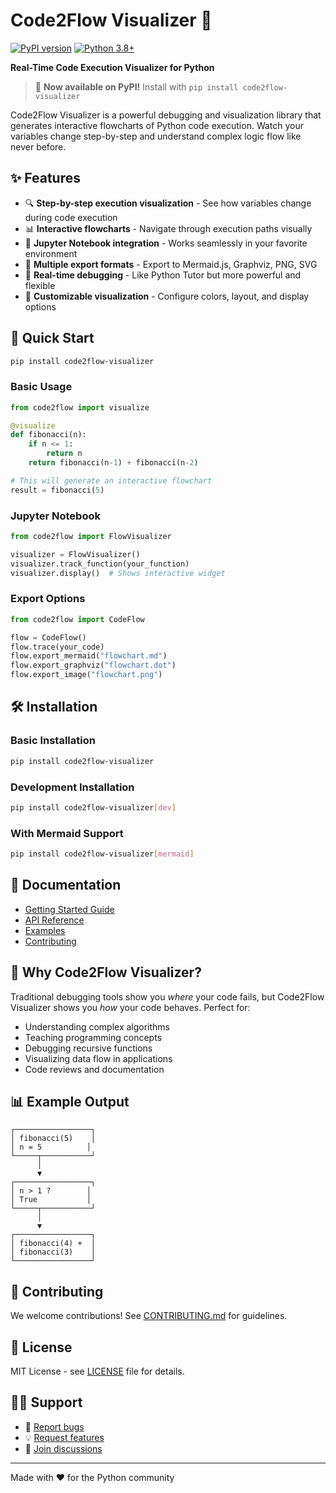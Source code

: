 # Code2Flow Visualizer 🔄

[![PyPI version](https://badge.fury.io/py/code2flow-visualizer.svg)](https://badge.fury.io/py/code2flow-visualizer)
[![Python 3.8+](https://img.shields.io/badge/python-3.8+-blue.svg)](https://www.python.org/downloads/)

**Real-Time Code Execution Visualizer for Python**

> 🎉 **Now available on PyPI!** Install with `pip install code2flow-visualizer`

Code2Flow Visualizer is a powerful debugging and visualization library that generates interactive flowcharts of Python code execution. Watch your variables change step-by-step and understand complex logic flow like never before.

## ✨ Features

- 🔍 **Step-by-step execution visualization** - See how variables change during code execution
- 📊 **Interactive flowcharts** - Navigate through execution paths visually  
- 📝 **Jupyter Notebook integration** - Works seamlessly in your favorite environment
- 🎨 **Multiple export formats** - Export to Mermaid.js, Graphviz, PNG, SVG
- 🚀 **Real-time debugging** - Like Python Tutor but more powerful and flexible
- 🔧 **Customizable visualization** - Configure colors, layout, and display options

## 🚀 Quick Start

```bash
pip install code2flow-visualizer
```

### Basic Usage

```python
from code2flow import visualize

@visualize
def fibonacci(n):
    if n <= 1:
        return n
    return fibonacci(n-1) + fibonacci(n-2)

# This will generate an interactive flowchart
result = fibonacci(5)
```

### Jupyter Notebook

```python
from code2flow import FlowVisualizer

visualizer = FlowVisualizer()
visualizer.track_function(your_function)
visualizer.display()  # Shows interactive widget
```

### Export Options

```python
from code2flow import CodeFlow

flow = CodeFlow()
flow.trace(your_code)
flow.export_mermaid("flowchart.md")
flow.export_graphviz("flowchart.dot")
flow.export_image("flowchart.png")
```

## 🛠️ Installation

### Basic Installation
```bash
pip install code2flow-visualizer
```

### Development Installation
```bash
pip install code2flow-visualizer[dev]
```

### With Mermaid Support
```bash
pip install code2flow-visualizer[mermaid]
```

## 📖 Documentation

- [Getting Started Guide](docs/getting_started.md)
- [API Reference](docs/api_reference.md)
- [Examples](examples/)
- [Contributing](CONTRIBUTING.md)

## 🎯 Why Code2Flow Visualizer?

Traditional debugging tools show you *where* your code fails, but Code2Flow Visualizer shows you *how* your code behaves. Perfect for:

- Understanding complex algorithms
- Teaching programming concepts  
- Debugging recursive functions
- Visualizing data flow in applications
- Code reviews and documentation

## 📊 Example Output

```
┌─────────────────┐
│ fibonacci(5)    │
│ n = 5          │
└─────┬───────────┘
      │
      ▼
┌─────────────────┐
│ n > 1 ?        │
│ True           │
└─────┬───────────┘
      │
      ▼
┌─────────────────┐
│ fibonacci(4) +  │
│ fibonacci(3)    │
└─────────────────┘
```

## 🤝 Contributing

We welcome contributions! See [CONTRIBUTING.md](CONTRIBUTING.md) for guidelines.

## 📄 License

MIT License - see [LICENSE](LICENSE) file for details.

## 🙋‍♂️ Support

- 🐛 [Report bugs](https://github.com/Aryan0854/code2flow-visualizer/issues)
- 💡 [Request features](https://github.com/Aryan0854/code2flow-visualizer/issues)
- 💬 [Join discussions](https://github.com/Aryan0854/code2flow-visualizer/discussions)

---

Made with ❤️ for the Python community
